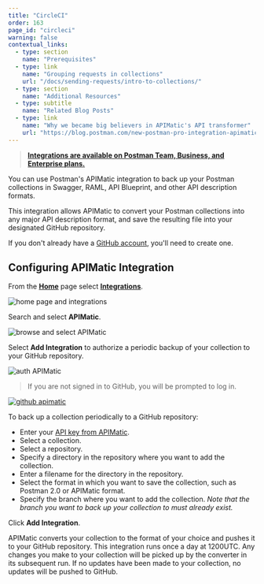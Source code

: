 ```yaml
---
title: "CircleCI"
order: 163
page_id: "circleci"
warning: false
contextual_links:
  - type: section
    name: "Prerequisites"
  - type: link
    name: "Grouping requests in collections"
    url: "/docs/sending-requests/intro-to-collections/"
  - type: section
    name: "Additional Resources"
  - type: subtitle
    name: "Related Blog Posts"
  - type: link
    name: "Why we became big believers in APIMatic's API transformer"
    url: "https://blog.postman.com/new-postman-pro-integration-apimatics-api-transformer/"
---
```


> **[Integrations are available on Postman Team, Business, and Enterprise plans.](https://www.postman.com/pricing/)**

You can use Postman's APIMatic integration to back up your Postman collections in Swagger, RAML, API Blueprint, and other API description formats.

This integration allows APIMatic to convert your Postman collections into any major API description format, and save the resulting file into your designated GitHub repository.

If you don't already have a [GitHub account](https://github.com/), you'll need to create one.

## Configuring APIMatic Integration

From the **[Home](https://go.postman.co/home)** page select **[Integrations](https://go.postman.co/integrations)**.

![home page and integrations](https://assets.postman.com/postman-docs/apimatic-home.jpg)

Search and select **APIMatic**.

![browse and select APIMatic](https://assets.postman.com/postman-docs/apimatic-browse-all.jpg)

Select **Add Integration** to authorize a periodic backup of your collection to your GitHub repository.

![auth APIMatic](https://assets.postman.com/postman-docs/apimatic-github-auth.jpg)

> If you are not signed in to GitHub, you will be prompted to log in.

[![github apimatic](https://assets.postman.com/postman-docs/apimatic-save-config.jpg)](https://assets.postman.com/postman-docs/apimatic-save-config.jpg)

To back up a collection periodically to a GitHub repository:

* Enter your [API key from APIMatic](https://docs.apimatic.io/manage-apis/create-or-import-api#view-api-integration-keys).
* Select a collection.
* Select a repository.
* Specify a directory in the repository where you want to add the collection.
* Enter a filename for the directory in the repository.
* Select the format in which you want to save the collection, such as Postman 2.0 or APIMatic format.
* Specify the branch where you want to add the collection. _Note that the branch you want to back up your collection to must already exist._

Click **Add Integration**.

APIMatic converts your collection to the format of your choice and pushes it to your GitHub repository. This integration runs once a day at 1200UTC. Any changes you make to your collection will be picked up by the converter in its subsequent run. If no updates have been made to your collection, no updates will be pushed to GitHub.
